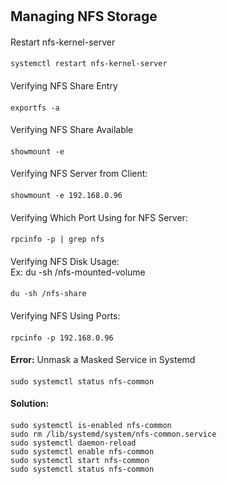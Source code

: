 #
## Managing NFS Storage
####
Restart nfs-kernel-server
####
    systemctl restart nfs-kernel-server
####
Verifying NFS Share Entry
####
    exportfs -a
####
Verifying NFS Share Available
####
    showmount -e
####    
Verifying NFS Server from Client:
####
    showmount -e 192.168.0.96
####
Verifying Which Port Using for NFS Server: 
####
    rpcinfo -p | grep nfs
####
Verifying NFS Disk Usage: <br>
Ex: du -sh /nfs-mounted-volume   
####    
    du -sh /nfs-share
####
Verifying NFS Using Ports:
####
    rpcinfo -p 192.168.0.96
####
<b>Error:</b> Unmask a Masked Service in Systemd
####
    sudo systemctl status nfs-common
####
<b>Solution:</b>
####
    sudo systemctl is-enabled nfs-common
    sudo rm /lib/systemd/system/nfs-common.service
    sudo systemctl daemon-reload
    sudo systemctl enable nfs-common
    sudo systemctl start nfs-common
    sudo systemctl status nfs-common
####
